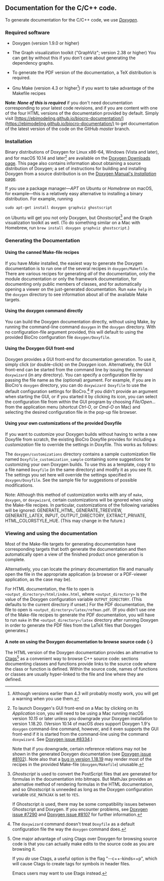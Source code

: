## Documentation for the C/C++ code.

To generate documentation for the C/C++ code, we use
[_Doxygen_](https://www.doxygen.nl/index.html).

### Required software

- Doxygen (version 1.9.0 or higher)

- The Graph visualization toolkit ("GraphViz"; version 2.38 or higher)
  You can get by without this if you don't care about generating the
  dependency graphs.

- To generate the PDF version of the documentation, a TeX distribution
  is required.

- Gnu Make (version 4.3 or higher[^note_make_version]) if you want to take
  advantage of the Makefile recipes

[^note_make_version]: Although versions earlier than 4.3 will probably
mostly work, you will get a warning when you use them.

**Note: _None of this is required_** if you don't need documentation
corresponding to your latest code revisions, and if you are content
with one of the four HTML versions of the documentation provided by
default.  Simply visit
[https://ebimodeling.github.io/biocro-documentation/](https://ebimodeling.github.io/biocro-documentation/)
to get documentation of the latest version of the code on the GitHub
_master_ branch.

### Installation

Binary distributions of Doxygen for Linux x86-64, Windows (Vista and
later), and for macOS 10.14 and later[^note_macos_version_note] are
available on the [Doxygen Downloads
page](https://www.doxygen.nl/download.html).  This page also contains
information about obtaining a source distribution of Doxygen; a set of
instructions for building and installing Doxygen from a source
distribution is on the [Doxygen Manual's _Installation_
page](https://www.doxygen.nl/manual/install.html).

[^note_macos_version_note]: To launch Doxygen's GUI front-end on a Mac
by clicking on its _Application_ icon, you will need to be using a Mac
running macOS version _10.15_ or later unless you downgrade your
Doxygen installation to version 1.18.20.  (Version 10.14 of macOS
_does_ support Doxygen 1.9's `doxygen` command-line command, however,
and it even supports the GUI front-end if it is started from the
command-line using the command `doxywizard`.  See [Doxygen issue
#8334](https://github.com/doxygen/doxygen/issues/8334).)

    Note that if you downgrade, certain reference relations may not be
shown in the generated Doxygen documentation (see [Doxygen issue
#8102](https://github.com/doxygen/doxygen/issues/8102)).  Note also
that a [bug in version
1.18.19](https://github.com/doxygen/doxygen/issues/7975) may render
most of the recipes in the provided Make-file (`doxygen/Makefile`)
unusable.

If you use a package manager—*APT* on Ubuntu or *Homebrew* on macOS,
for example—this is a relatively easy alternative to installing a
binary distribution.  For example, running

```
sudo apt-get install doxygen graphviz ghostscript
```

on Ubuntu will get you not only Doxygen, but
Ghostscript[^note_ghostscript] and the Graph visualization toolkit as
well.  (To do something similar on a Mac with Homebrew, run `brew
install doxygen graphviz ghostscript`.)

[^note_ghostscript]: _Ghostscript_ is used to convert the PostScript
files that are generated for formulas in the documentation into
bitmaps.  But MathJax provides an alternative method of rendering
formulas in the HTML documentation, and so Ghostscript is unneeded as
long as the Doxygen configuration variable `USE_MATHJAX` is set to
`YES`.

    If Ghostscript _is_ used, there may be some compatibility issues
between Ghostscript and Doxygen.  If you encounter problems, see
[Doxygen issue #7290](https://github.com/doxygen/doxygen/issues/7290)
and [Doxygen issue
#8107](https://github.com/doxygen/doxygen/issues/8107) for further
information.

### Generating the Documentation

#### Using the canned Make-file recipes

If you have _Make_ installed, the easiest way to generate the Doxygen
documentation is to run one of the several recipes in
`doxygen/Makefile`.  There are various recipes for generating _all_ of
the documentation, only the module documentation or only the framework
documentation, for documenting only public members of classes, and for
automatically opening a viewer on the just-generated documentation.
Run `make help` in the `doxygen` directory to see information about
all of the available Make targets.

#### Using the doxygen command directly

You can build the Doxygen documentation directly, without using Make,
by running the command-line command `doxygen` in the `doxygen`
directory.  With no configuration-file argument provided, this will
default to using the provided BioCro configuration file
`doxygen/Doxyfile`.

#### Using the Doxygen GUI front-end

Doxygen provides a GUI front-end for documentation generation.  To use
it, simply click (or double-click) on the _Doxygen_ icon.
Alternatively, the GUI front-end can be started from the command line
by issuing the command `doxywizard` (in any directory).  You can
specify a configuration file by passing the file name as the
(optional) argument.  For example, if you are in BioCro's `doxygen`
directory, you can do `doxywizard Doxyfile` to use the default
configuration settings for BioCro.[^note_no_doxywizard_default] If you
didn't provide an argument when starting the GUI, or if you started it
by clicking its icon, you can select the configuration file from
within the GUI program by choosing _File/Open..._ from the application
menu (shortcut _Ctrl-O_, or _Cmd-O_ on Mac) and selecting the desired
configuration file in the pop-up file browser.

[^note_no_doxywizard_default]: The `doxywizard` command doesn't treat
`Doxyfile` as a default configuration file the way the `doxygen`
command does.

#### Using your own customizations of the provided Doxyfile

If you want to customize your Doxygen builds without having to write a
new Doxyfile from scratch, the existing BioCro Doxyfile provides for
including a _customization_ file to override the settings in Doxyfile.
This works as follows:

The `doxygen/customizations` directory contains a sample customization
file named `Doxyfile_customization_sample` containing some suggestions
for customizing your own Doxygen builds.  To use this as a template,
copy it to a file named `Doxyfile` (in the same directory) and modify
it as you see fit.  The settings you set here will override the
settings specified in `doxygen/Doxyfile`.  See the sample file for
suggestions of possible modifications.

Note: Although this method of customization works with any of `make`,
`doxygen`, or `doxywizard`, certain customizations will be ignored
when using the Make-file recipes.  In particular, customizations of
the following variables will be ignored: GENERATE_HTML,
GENERATE_TREEVIEW, GENERATE_LATEX, INPUT, OUTPUT_DIRECTORY,
EXTRACT_PRIVATE, HTML_COLORSTYLE_HUE.  (This may change in the future.)

### Viewing and using the documentation

Most of the Make-file targets for generating documentation have
corresponding targets that both generate the documentation and then
automatically open a view of the finished product once generation is
complete.

Alternatively, you can locate the primary documentation file and
manually open the file in the appropriate application (a browser or a
PDF-viewer application, as the case may be).

For HTML documentation, the file to open is
`<output_directory>/html/index.html`, where `<output_directory>` is
the value of the Doxygen configuration variable `OUTPUT_DIRECTORY`.
(This defaults to the current directory if unset.)  For the PDF
documentation, the file to open is
`<output_directory>/latex/refman.pdf`.  (If you didn't use one of the
Make-file recipes to generate the PDF documentation, you will have to
run `make` in the `<output_directory>/latex` directory after running
Doxygen in order to generate the PDF files from the LaTeX files that
Doxygen generates.)

#### A note on using the Doxygen documentation to browse source code {-}

The HTML version of the Doxygen documentation provides an alternative
to [Ctags](https://en.wikipedia.org/wiki/Ctags)[^note_ctags] as a
convenient way to browse C++ source code: sections documenting classes
and functions provide links to the source code where the class or
function is defined.  Within the source code, names of functions or
classes are usually hyper-linked to the file and line where they are
defined.

[^note_ctags]: One major advantage of using Ctags over Doxygen for
browsing source code is that you can actually make edits to the source
code as you are browsing it.

    If you _do_ use Ctags, a useful option is the flag
"--c++-kinds=+p", which will cause Ctags to create tags for symbols in
header files.

    Emacs users may want to use Etags instead.
